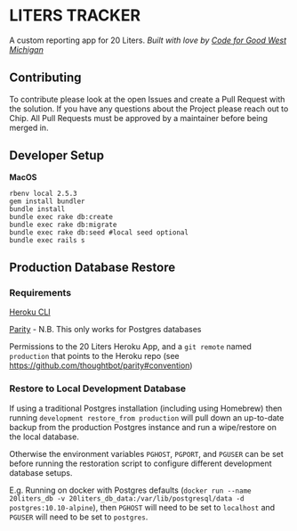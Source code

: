 # LITERS TRACKER

A custom reporting app for 20 Liters.
*Built with love by [Code for Good West Michigan](https://codeforgoodwm.org/)*

## Contributing

To contribute please look at the open Issues and create a Pull Request with the solution. If you have any questions about the Project please reach out to Chip. All Pull Requests must be approved by a maintainer before being merged in.

## Developer Setup

**MacOS**

```
rbenv local 2.5.3
gem install bundler
bundle install
bundle exec rake db:create
bundle exec rake db:migrate
bundle exec rake db:seed #local seed optional
bundle exec rails s
```

## Production Database Restore

### Requirements

[Heroku CLI](https://devcenter.heroku.com/articles/heroku-cli)

[Parity](https://github.com/thoughtbot/parity) - N.B. This only works for Postgres databases

Permissions to the 20 Liters Heroku App, and a `git remote` named `production` that points to the Heroku repo (see https://github.com/thoughtbot/parity#convention)

### Restore to Local Development Database

If using a traditional Postgres installation (including using Homebrew) then running `development restore_from production` will pull down an up-to-date backup from the production Postgres instance and run a wipe/restore on the local database.

Otherwise the environment variables `PGHOST`, `PGPORT`, and `PGUSER` can be set before running the restoration script to configure different development database setups.

E.g. Running on docker with Postgres defaults (`docker run --name 20liters_db -v 20liters_db_data:/var/lib/postgresql/data -d postgres:10.10-alpine`), then `PGHOST` will need to be set to `localhost` and `PGUSER` will need to be set to `postgres`.

